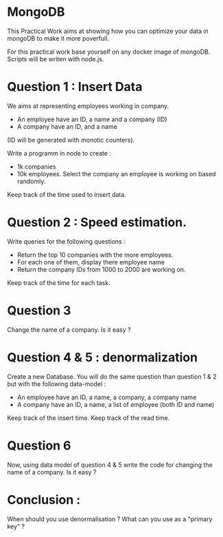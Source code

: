 # MongoDB

This Practical Work aims at showing how you can optimize your data in mongoDB to make it more poverfull.

For this practical work base yourself on any docker image of mongoDB. Scripts will be writen with node.js.

# Question 1 : Insert Data

We aims at representing employees working in company.

 - An employee have an ID, a name and a company (ID)
 - A company have an ID, and a name

(ID will be generated with monotic counters).

Write a programm in node to create : 

 - 1k companies
 - 10k employees. Select the company an employee is working on based randomly.

Keep track of the time used to insert data.

# Question 2 : Speed estimation.

Write queries for the following questions : 

 - Return the top 10 companies with the more employees.
 - For each one of them, display there employee name
 - Return the company IDs from 1000 to 2000 are working on.

Keep track of the time for each task.

# Question 3

Change the name of a company. Is it easy ?

# Question 4 & 5 : denormalization

Create a new Database. You will do the same question than question 1 & 2 but with the following data-model :

 - An employee have an ID, a name, a company, a company name
 - A company have an ID, a name, a list of employee (both ID and name)

Keep track of the insert time. Keep track of the read time.

# Question 6

Now, using data model of question 4 & 5 write the code for changing the name of a company. Is it easy ?

# Conclusion : 

When should you use denormalisation ? What can you use as a "primary key" ?

